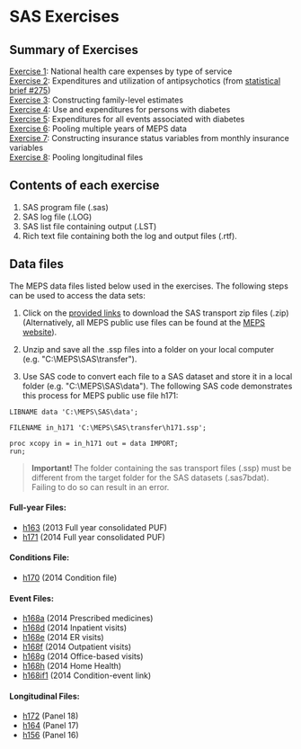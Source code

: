 # SAS Exercises

## Summary of Exercises

[Exercise 1](exercise_1): National health care expenses by type of service
<br>[Exercise 2](exercise_2): Expenditures and utilization of antipsychotics (from [statistical brief #275](https://meps.ahrq.gov/data_files/publications/st275/stat275.shtml))
<br>[Exercise 3](exercise_3): Constructing family-level estimates
<br>[Exercise 4](exercise_4): Use and expenditures for persons with diabetes
<br>[Exercise 5](exercise_5): Expenditures for all events associated with diabetes
<br>[Exercise 6](exercise_6): Pooling multiple years of MEPS data
<br>[Exercise 7](exercise_7): Constructing insurance status variables from monthly insurance variables
<br>[Exercise 8](exercise_8): Pooling longitudinal files

## Contents of each exercise

1. SAS program file (.sas)
2. SAS log file (.LOG)
3. SAS list file containing output (.LST)
4. Rich text file containing both the log and output files (.rtf).

## Data files

The MEPS data files listed below used in the exercises. The following steps can be used to access the data sets:
1. Click on the [provided links](#full-year-files) to download the SAS transport zip files (.zip) (Alternatively, all MEPS public use files can be found at the [MEPS website](https://meps.ahrq.gov/mepsweb/data_stats/download_data_files.jsp)).

2. Unzip and save all the .ssp files into a folder on your local computer (e.g. "C:\MEPS\SAS\transfer").

3. Use SAS code to convert each file to a SAS dataset and store it in a local folder (e.g. "C:\MEPS\SAS\data"). The following SAS code demonstrates this process for MEPS public use file h171:

``` sas
LIBNAME data 'C:\MEPS\SAS\data';

FILENAME in_h171 'C:\MEPS\SAS\transfer\h171.ssp';

proc xcopy in = in_h171 out = data IMPORT;
run;
```
> <b> Important! </b> The folder containing the sas transport files (.ssp) must be different from the target folder for the SAS datasets (.sas7bdat). Failing to do so can result in an error.


#### Full-year Files:
* [h163](https://meps.ahrq.gov/mepsweb/data_files/pufs/h163ssp.zip) (2013 Full year consolidated PUF)
* [h171](https://meps.ahrq.gov/mepsweb/data_files/pufs/h171ssp.zip) (2014 Full year consolidated PUF)

#### Conditions File:
* [h170](https://meps.ahrq.gov/mepsweb/data_files/pufs/h170ssp.zip) (2014 Condition file)

#### Event Files:
* [h168a](https://meps.ahrq.gov/mepsweb/data_files/pufs/h168assp.zip) (2014 Prescribed medicines)
* [h168d](https://meps.ahrq.gov/mepsweb/data_files/pufs/h168dssp.zip) (2014 Inpatient visits)
* [h168e](https://meps.ahrq.gov/mepsweb/data_files/pufs/h168essp.zip) (2014 ER visits)
* [h168f](https://meps.ahrq.gov/mepsweb/data_files/pufs/h168fssp.zip) (2014 Outpatient visits)
* [h168g](https://meps.ahrq.gov/mepsweb/data_files/pufs/h168gssp.zip) (2014 Office-based visits)
* [h168h](https://meps.ahrq.gov/mepsweb/data_files/pufs/h168hssp.zip) (2014 Home Health)
* [h168if1](https://meps.ahrq.gov/mepsweb/data_files/pufs/h168if1ssp.zip) (2014 Condition-event link)

#### Longitudinal Files:
* [h172](https://meps.ahrq.gov/mepsweb/data_files/pufs/h172ssp.zip) (Panel 18)
* [h164](https://meps.ahrq.gov/mepsweb/data_files/pufs/h164ssp.zip) (Panel 17)
* [h156](https://meps.ahrq.gov/mepsweb/data_files/pufs/h156ssp.zip) (Panel 16)
